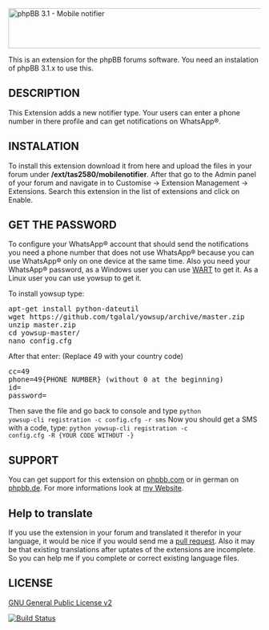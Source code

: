 <img src="https://tas2580.net/downloads/image-14.png" width="600" height="80" alt="phpBB 3.1 - Mobile notifier" />

This is an extension for the phpBB forums software. You need an instalation of phpBB 3.1.x to use this.

DESCRIPTION
-------
This Extension adds a new notifier type. Your users can enter a phone number in there profile and can get notifications on WhatsApp®.

INSTALATION
----------
To install this extension download it from here and upload the files in your forum under <b>/ext/tas2580/mobilenotifier</b>.
After that go to the Admin panel of your forum and navigate in to Customise -> Extension Management -> Extensions. Search
this extension in the list of extensions and click on Enable.

GET THE PASSWORD
----------------
To configure your WhatsApp® account that should send the notifications you need a phone number that does not use WhatsApp® because you can
use WhatsApp® only on one device at the same time. Also you need your WhatsApp® password, as a Windows user you can use <a href="https://github.com/mgp25/WART">WART</a> to get it.
As a Linux user you can use yowsup to get it.

To install yowsup type:
<pre>apt-get install python-dateutil
wget https://github.com/tgalal/yowsup/archive/master.zip
unzip master.zip
cd yowsup-master/
nano config.cfg</pre>
After that enter: (Replace 49 with your country code)
<pre>cc=49
phone=49{PHONE NUMBER} (without 0 at the beginning)
id=
password=</pre>
Then save the file and go back to console and type
<code>python yowsup-cli registration -c config.cfg -r sms</code>
Now you should get a SMS with a code, type:
<code>python yowsup-cli registration -c config.cfg -R {YOUR CODE WITHOUT -}</code>

SUPPORT
-------
You can get support for this extension on <a href="https://www.phpbb.com/community/viewtopic.php?f=456&t=2320511">phpbb.com</a>
or in german on <a href="https://www.phpbb.de/community/viewtopic.php?f=149&t=234623">phpbb.de</a>. For more informations look at
<a href="https://tas2580.net/downloads/download-14.html">my Website</a>.

Help to translate
-----------------
If you use the extension in your forum and translated it therefor in your language, it would be nice if you would send me a <a href="https://help.github.com/articles/using-pull-requests/">pull request</a>.
Also it may be that existing translations after uptates of the extensions are incomplete. So you can help me if you complete or correct existing language files.

LICENSE
-------
<a href="http://opensource.org/licenses/gpl-2.0.php">GNU General Public License v2</a>

[![Build Status](https://travis-ci.org/tas2580/mobilenotifier.svg?branch=master)](https://travis-ci.org/tas2580/mobilenotifier)

